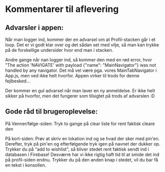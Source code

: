 # Kommentarer til aflevering

## Advarsler i appen:

Når man logger ind, kommer der en advarsel om at Profil-stacken går i et loop. 
Det er vi godt klar over og det sådan set med vilje, så man kan trykke på de 
forskellige undersider hvor end man i stacken. 

Andre gange når nan logger ind, så kommer den med en rød error, 
hvor "The action 'NAVIGATE' with payload {"name": "MainNavigator"} was not 
handled by any navigator. 
Det må vel være pga. vores MainTabNavigator i App.js, men ved ikke helt hvorfor. 
Appen virker til trods for denne fejlbesked...

Der kommer en gul advarsel når man laver en ny anmeldelse. Er ikke helt sikker på hvorfor, 
men det fungerer som tilsigtet på trods af advarslen :D

## Gode råd til brugeroplevelse:

På Venner/følge-siden: Tryk to gange på clear liste for rent faktisk cleare den

På kort-siden: Prøv at skriv en lokation ind og se hvad der sker med pin'en. 
Derefter, tryk på pin'en og efterfølgende tryk igen på navnet der dukker op. 
Trykker du på "add to wishlist", så bliver stedet rent faktisk sendt ind i databasen i Firebase!
Desværre har vi ikke rigtig haft tid til at smide det ind på profil-siden endnu. 
Trykker du på den anden knap i stedet, vil du bar få en tekst i konsollen.

